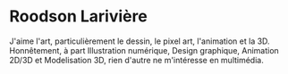 # Roodson Larivière
J'aime l'art, particulièrement le dessin, le pixel art, l'animation et la 3D. Honnêtement, à part Illustration numérique, Design graphique, Animation 2D/3D et Modelisation 3D, rien d'autre ne m'intéresse en multimédia.
